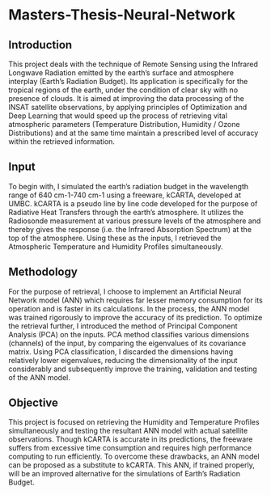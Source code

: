 # Masters-Thesis-Neural-Network

## Introduction
This project deals with the technique of Remote Sensing using the Infrared Longwave Radiation emitted by the earth’s surface and atmosphere interplay (Earth’s Radiation Budget). Its application is specifically for the tropical regions of the earth, under the condition of clear sky with no presence of clouds. It is aimed at improving the data processing of the INSAT satellite observations, by applying principles of Optimization and Deep Learning that would speed up the process of retrieving vital
atmospheric parameters (Temperature Distribution, Humidity / Ozone Distributions) and at the same
time maintain a prescribed level of accuracy within the retrieved information.

## Input 
To begin with, I simulated the earth’s radiation budget in the wavelength range of 640 cm-1-740 cm-1 using a
freeware, kCARTA, developed at UMBC. kCARTA is a pseudo line by line code developed for the purpose
of Radiative Heat Transfers through the earth’s atmosphere. It utilizes the Radiosonde measurement at
various pressure levels of the atmosphere and thereby gives the response (i.e. the Infrared Absorption
Spectrum) at the top of the atmosphere. Using these as the inputs, I retrieved the Atmospheric Temperature
and Humidity Profiles simultaneously.

## Methodology
For the purpose of retrieval, I choose to implement an Artificial Neural Network model (ANN) which
requires far lesser memory consumption for its operation and is faster in its calculations. In the process, the
ANN model was trained rigorously to improve the accuracy of its prediction. To optimize the retrieval
further, I introduced the method of Principal Component Analysis (PCA) on the inputs. PCA method
classifies various dimensions (channels) of the input, by comparing the eigenvalues of its covariance matrix.
Using PCA classification, I discarded the dimensions having relatively lower eigenvalues, reducing the
dimensionality of the input considerably and subsequently improve the training, validation and testing of the
ANN model.

## Objective
This project is focused on retrieving the Humidity and Temperature Profiles simultaneously and testing
the resultant ANN model with actual satellite observations. Though kCARTA is accurate in its predictions, the freeware suffers from excessive time consumption and
requires high performance computing to run efficiently. To overcome these drawbacks, an ANN model can
be proposed as a substitute to kCARTA. This ANN, if trained properly, will be an improved alternative for
the simulations of Earth’s Radiation Budget.

